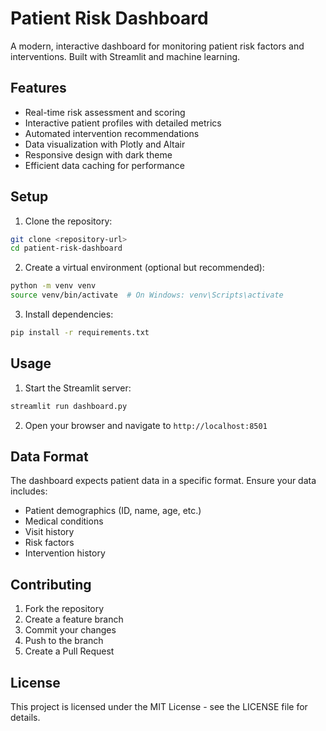 # Patient Risk Dashboard

A modern, interactive dashboard for monitoring patient risk factors and interventions. Built with Streamlit and machine learning.

## Features

- Real-time risk assessment and scoring
- Interactive patient profiles with detailed metrics
- Automated intervention recommendations
- Data visualization with Plotly and Altair
- Responsive design with dark theme
- Efficient data caching for performance

## Setup

1. Clone the repository:
```bash
git clone <repository-url>
cd patient-risk-dashboard
```

2. Create a virtual environment (optional but recommended):
```bash
python -m venv venv
source venv/bin/activate  # On Windows: venv\Scripts\activate
```

3. Install dependencies:
```bash
pip install -r requirements.txt
```

## Usage

1. Start the Streamlit server:
```bash
streamlit run dashboard.py
```

2. Open your browser and navigate to `http://localhost:8501`

## Data Format

The dashboard expects patient data in a specific format. Ensure your data includes:
- Patient demographics (ID, name, age, etc.)
- Medical conditions
- Visit history
- Risk factors
- Intervention history

## Contributing

1. Fork the repository
2. Create a feature branch
3. Commit your changes
4. Push to the branch
5. Create a Pull Request

## License

This project is licensed under the MIT License - see the LICENSE file for details. 